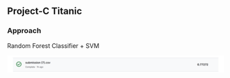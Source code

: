 ## Project-C Titanic

### Approach
Random Forest Classifier + SVM


![alt text](best_submission.png)

